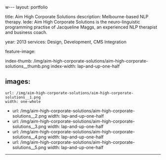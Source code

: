 w---
layout:         portfolio

title:          Aim High Corporate Solutions
description:    Melbourne-based NLP therapy.
lede:           Aim High Corporate Solutions is the neuro-linguistic programming practise of Jacqueline Maggs, an experienced NLP therapist and business coach.

year:           2013
services:       Design, Development, CMS Integration

feature-image:

index-thumb:    /img/aim-high-corporate-solutions/aim-high-corporate-solutions__thumb.png
index-width:    lap-and-up-one-half

images:
  -
    url: /img/aim-high-corporate-solutions/aim-high-corporate-solutions__1.png
    width: one-whole
  -
    url: /img/aim-high-corporate-solutions/aim-high-corporate-solutions__2.png
    width: lap-and-up-one-half
  -
    url: /img/aim-high-corporate-solutions/aim-high-corporate-solutions__3.png
    width: lap-and-up-one-half
  -
    url: /img/aim-high-corporate-solutions/aim-high-corporate-solutions__4.png
    width: lap-and-up-one-half
  -
    url: /img/aim-high-corporate-solutions/aim-high-corporate-solutions__5.png
    width: lap-and-up-one-half
---